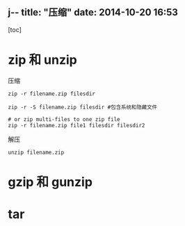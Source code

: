 j--
title: "压缩"
date: 2014-10-20 16:53
---

[toc]

# zip 和 unzip

压缩
```shell
zip -r filename.zip filesdir

zip -r -S filename.zip filesdir #包含系统和隐藏文件

# or zip multi-files to one zip file
zip -r filename.zip file1 filesdir filesdir2
```

解压

```shell
unzip filename.zip
```

# gzip 和 gunzip

# tar

